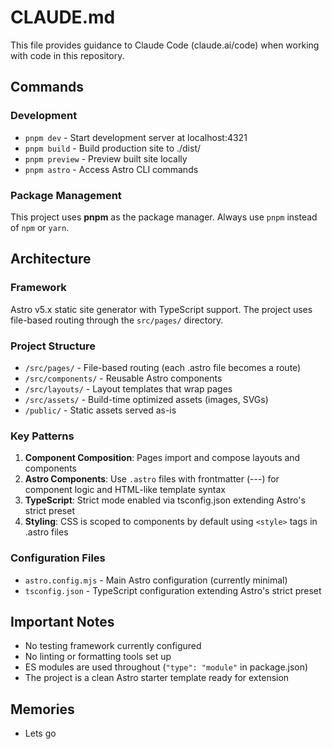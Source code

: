 # CLAUDE.md

This file provides guidance to Claude Code (claude.ai/code) when working with code in this repository.

## Commands

### Development
- `pnpm dev` - Start development server at localhost:4321
- `pnpm build` - Build production site to ./dist/
- `pnpm preview` - Preview built site locally
- `pnpm astro` - Access Astro CLI commands

### Package Management
This project uses **pnpm** as the package manager. Always use `pnpm` instead of `npm` or `yarn`.

## Architecture

### Framework
Astro v5.x static site generator with TypeScript support. The project uses file-based routing through the `src/pages/` directory.

### Project Structure
- `/src/pages/` - File-based routing (each .astro file becomes a route)
- `/src/components/` - Reusable Astro components
- `/src/layouts/` - Layout templates that wrap pages
- `/src/assets/` - Build-time optimized assets (images, SVGs)
- `/public/` - Static assets served as-is

### Key Patterns
1. **Component Composition**: Pages import and compose layouts and components
2. **Astro Components**: Use `.astro` files with frontmatter (---) for component logic and HTML-like template syntax
3. **TypeScript**: Strict mode enabled via tsconfig.json extending Astro's strict preset
4. **Styling**: CSS is scoped to components by default using `<style>` tags in .astro files

### Configuration Files
- `astro.config.mjs` - Main Astro configuration (currently minimal)
- `tsconfig.json` - TypeScript configuration extending Astro's strict preset

## Important Notes
- No testing framework currently configured
- No linting or formatting tools set up
- ES modules are used throughout (`"type": "module"` in package.json)
- The project is a clean Astro starter template ready for extension

## Memories
- Lets go